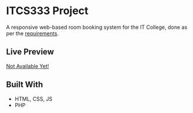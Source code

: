 # ITCS333 Project
A responsive web-based room booking system for the IT College, done as per the [requirements](https://github.com/ITCS333/slides/blob/main/md/prj.md).
## Live Preview
[Not Available Yet!]()
## Built With
* HTML, CSS, JS
* PHP
